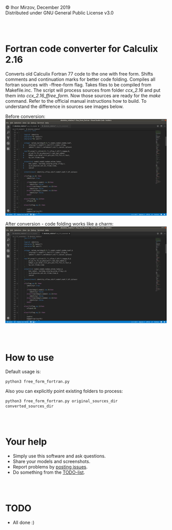 © Ihor Mirzov, December 2019  
Distributed under GNU General Public License v3.0

<br/><br/>



# Fortran code converter for Calculix 2.16

Converts old Calculix Fortran 77 code to the one with free form. Shifts comments and continuation marks for better code folding. Compiles all fortran sources with -ffree-form flag. Takes files to be compiled from Makefile.inc. The script will process sources from folder *ccx_2.16* and put them into *ccx_2.16_ffree_form*. Now those sources are ready for the *make* command. Refer to the official manual instructions how to build. To understand the difference in sources see images below.

Before conversion:  
![before conversion](img_original.png "before conversion")

After conversion - code folding works like a charm:  
![after conversion](img_converted.png "after conversion")

<br/><br/>



# How to use

Default usage is:

    python3 free_form_fortran.py

Also you can explicitly point existing folders to process:

    python3 free_form_fortran.py original_sources_dir converted_sources_dir

<br/><br/>



# Your help

- Simply use this software and ask questions.
- Share your models and screenshots.
- Report problems by [posting issues](https://github.com/imirzov/ccx_free_form_fortran/issues).
- Do something from the [TODO-list](#TODO).

<br/><br/>



# TODO

- All done :)